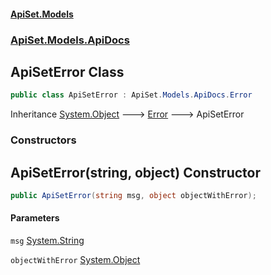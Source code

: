 #### [ApiSet.Models](ApiTestGenerator.Models.md 'ApiTestGenerator.Models')
### [ApiSet.Models.ApiDocs](ApiTestGenerator.Models.md#ApiSet.Models.ApiDocs 'ApiSet.Models.ApiDocs')

## ApiSetError Class

```csharp
public class ApiSetError : ApiSet.Models.ApiDocs.Error
```

Inheritance [System.Object](https://docs.microsoft.com/en-us/dotnet/api/System.Object 'System.Object') &#129106; [Error](Error.md 'ApiSet.Models.ApiDocs.Error') &#129106; ApiSetError
### Constructors

<a name='ApiSet.Models.ApiDocs.ApiSetError.ApiSetError(string,object)'></a>

## ApiSetError(string, object) Constructor

```csharp
public ApiSetError(string msg, object objectWithError);
```
#### Parameters

<a name='ApiSet.Models.ApiDocs.ApiSetError.ApiSetError(string,object).msg'></a>

`msg` [System.String](https://docs.microsoft.com/en-us/dotnet/api/System.String 'System.String')

<a name='ApiSet.Models.ApiDocs.ApiSetError.ApiSetError(string,object).objectWithError'></a>

`objectWithError` [System.Object](https://docs.microsoft.com/en-us/dotnet/api/System.Object 'System.Object')